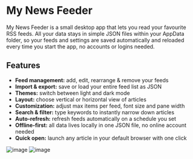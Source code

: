 # My News Feeder

My News Feeder is a small desktop app that lets you read your favourite RSS feeds.
All your data stays in simple JSON files within your AppData folder, so your feeds and settings are saved automatically and reloaded every time you start the app, no accounts or logins needed.

## Features

- **Feed management:** add, edit, rearrange & remove your feeds
- **Import & export:** save or load your entire feed list as JSON  
- **Themes:** switch between light and dark mode  
- **Layout:** choose vertical or horizontal view of articles  
- **Customization:** adjust max items per feed, font size and pane width  
- **Search & filter:** type keywords to instantly narrow down articles  
- **Auto-refresh:** refresh feeds automatically on a schedule you set  
- **Offline-first:** all data lives locally in one JSON file, no online account needed  
- **Quick open:** launch any article in your default browser with one click

![image](https://github.com/user-attachments/assets/b1544a91-31d1-4009-92b5-1d31251432c4)
![image](https://github.com/user-attachments/assets/3f848a14-bcc0-4be5-8492-61fe80d30356)


